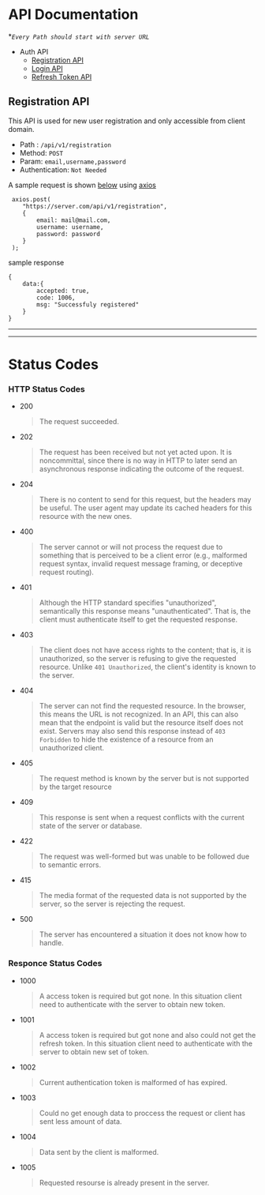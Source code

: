 # API Documentation

\*_`Every Path should start with server URL`_

- Auth API
  - [Registration API](#registration-api)
  - [Login API]()
  - [Refresh Token API]()

## Registration API

This API is used for new user registration and only accessible from client domain.

- Path : `/api/v1/registration`
- Method: `POST`
- Param: `email,username,password`
- Authentication: `Not Needed`

A sample request is shown [below](*1000) using [axios](https://axios-http.com/)

```
 axios.post(
    "https://server.com/api/v1/registration",
    {
        email: mail@mail.com,
        username: username,
        password: password
    }
 );
```
sample response
```
{
    data:{
        accepted: true,
        code: 1006,
        msg: "Successfuly registered"
    }
}
```













<hr/>
<hr/>

# Status Codes

### HTTP Status Codes

- 200
  > The request succeeded.
- 202
  > The request has been received but not yet acted upon. It is noncommittal, since there is no way in HTTP to later send an asynchronous response indicating the outcome of the request.
- 204
  > There is no content to send for this request, but the headers may be useful. The user agent may update its cached headers for this resource with the new ones.
- 400
  > The server cannot or will not process the request due to something that is perceived to be a client error (e.g., malformed request syntax, invalid request message framing, or deceptive request routing).
- 401
  > Although the HTTP standard specifies "unauthorized", semantically this response means "unauthenticated". That is, the client must authenticate itself to get the requested response.
- 403
  > The client does not have access rights to the content; that is, it is unauthorized, so the server is refusing to give the requested resource. Unlike `401 Unauthorized`, the client's identity is known to the server.
- 404
  > The server can not find the requested resource. In the browser, this means the URL is not recognized. In an API, this can also mean that the endpoint is valid but the resource itself does not exist. Servers may also send this response instead of `403 Forbidden` to hide the existence of a resource from an unauthorized client.
- 405
  > The request method is known by the server but is not supported by the target resource
- 409
  > This response is sent when a request conflicts with the current state of the server or database.
- 422
  > The request was well-formed but was unable to be followed due to semantic errors.
- 415
  > The media format of the requested data is not supported by the server, so the server is rejecting the request.
- 500
  > The server has encountered a situation it does not know how to handle.

### Responce Status Codes
 * 1000
   > A access token is required but got none. In this situation client need to authenticate with the server to obtain new token. 
 * 1001
   > A access token is required but got none and also could not get the refresh token. In this situation client need to authenticate with the server to obtain new set of token. 
 * 1002
   > Current authentication token is malformed of has expired.
 * 1003
   > Could no get enough data to proccess the request or client has sent less amount of data.
 * 1004
   > Data sent by the client is malformed.
 * 1005
   > Requested resourse is already present in the server.
